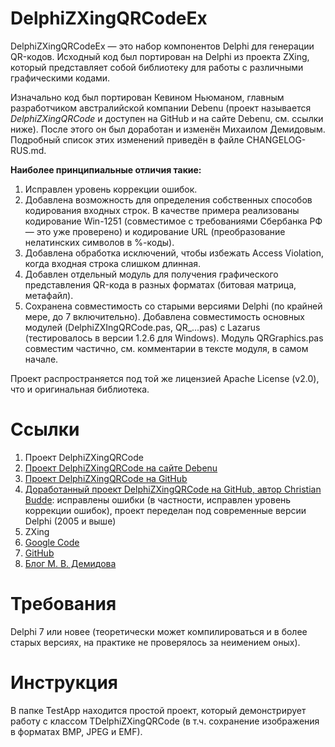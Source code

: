 DelphiZXingQRCodeEx
===================

DelphiZXingQRCodeEx — это набор компонентов Delphi для генерации QR-кодов. Исходный код был портирован на Delphi
из проекта ZXing, который представляет собой библиотеку для работы с различными графическими кодами.

Изначально код был портирован Кевином Ньюманом, главным разработчиком австралийской компании Debenu (проект называется
*DelphiZXingQRCode* и доступен на GitHub и на сайте Debenu, см. ссылки ниже). После этого он был доработан и изменён
Михаилом Демидовым. Подробный список этих изменений приведён в файле CHANGELOG-RUS.md.

**Наиболее принципиальные отличия такие:**

1. Исправлен уровень коррекции ошибок.
2. Добавлена возможность для определения собственных способов кодирования входных строк. В качестве примера реализованы
кодирование Win-1251 (совместимое с требованиями Сбербанка РФ — это уже проверено) и кодирование URL (преобразование
нелатинских символов в %-коды).
3. Добавлена обработка исключений, чтобы избежать Access Violation, когда входная строка слишком длинная.
4. Добавлен отдельный модуль для получения графического представления QR-кода в разных форматах (битовая матрица,
метафайл).
5. Сохранена совместимость со старыми версиями Delphi (по крайней мере, до 7 включительно). Добавлена совместимость
основных модулей (DelphiZXIngQRCode.pas, QR_...pas) с Lazarus (тестировалось в версии 1.2.6 для Windows). Модуль
QRGraphics.pas совместим частично, см. комментарии в тексте модуля, в самом начале.

Проект распространяется под той же лицензией Apache License (v2.0), что и оригинальная библиотека.

# Ссылки #

1. Проект DelphiZXingQRCode
  1. [Проект DelphiZXingQRCode на сайте Debenu](http://www.debenu.com/open-source/delphizxingqrcode-open-source-delphi-qr-code-generator/)
  2. [Проект DelphiZXingQRCode на GitHub](https://github.com/debenu/DelphiZXingQRCode/)
  3. [Доработанный проект DelphiZXingQRCode на GitHub, автор Christian Budde](https://github.com/CWBudde/DelphiZXingQRCode):
исправлены ошибки (в частности, исправлен уровень коррекции ошибок), проект переделан под современные версии Delphi (2005 и выше)
2. ZXing
  1. [Google Code](https://code.google.com/p/zxing/)
  2. [GitHub](https://github.com/zxing/zxing)
3. [Блог М. В. Демидова](http://mik-demidov.blogspot.ru)

# Требования #

Delphi 7 или новее (теоретически может компилироваться и в более старых версиях, на практике не проверялось
за неимением оных).

# Инструкция #

В папке TestApp находится простой проект, который демонстрирует работу с классом TDelphiZXingQRCode (в т.ч. сохранение
изображения в форматах BMP, JPEG и EMF).